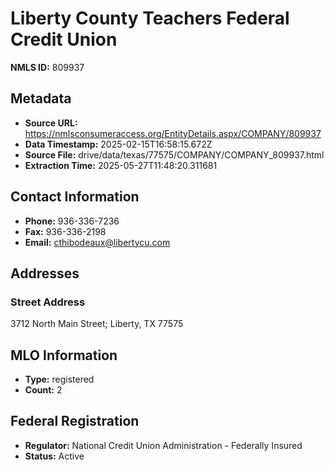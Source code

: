 # Liberty County Teachers Federal Credit Union

**NMLS ID:** 809937

## Metadata
- **Source URL:** https://nmlsconsumeraccess.org/EntityDetails.aspx/COMPANY/809937
- **Data Timestamp:** 2025-02-15T16:58:15.672Z
- **Source File:** drive/data/texas/77575/COMPANY/COMPANY_809937.html
- **Extraction Time:** 2025-05-27T11:48:20.311681

## Contact Information
- **Phone:** 936-336-7236
- **Fax:** 936-336-2198
- **Email:** cthibodeaux@libertycu.com

## Addresses
### Street Address
3712 North Main Street; Liberty, TX 77575

## MLO Information
- **Type:** registered
- **Count:** 2

## Federal Registration
- **Regulator:** National Credit Union Administration - Federally Insured
- **Status:** Active
